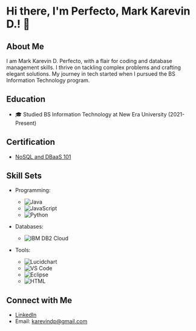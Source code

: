 # Hi there, I'm Perfecto, Mark Karevin D.! 👋

## About Me

I am Mark Karevin D. Perfecto, with a flair for coding and database management skills. I thrive on tackling complex problems and crafting elegant solutions. My journey in tech started when I pursued the BS Information Technology program.

## Education

- 🎓 Studied BS Information Technology at New Era University (2021-Present)

## Certification

- [NoSQL and DBaaS 101](https://courses.cognitiveclass.ai/certificates/c06b005ce8f547f9882e3335b19e60cb) 

## Skill Sets

- Programming: 
  - ![Java](https://img.shields.io/badge/-Java-007396?style=for-the-badge&logo=java&logoColor=white)
  - ![JavaScript](https://img.shields.io/badge/-JavaScript-F7DF1E?style=for-the-badge&logo=javascript&logoColor=black)
  - ![Python](https://img.shields.io/badge/-Python-3776AB?style=for-the-badge&logo=python&logoColor=white)
  
- Databases:
  - ![IBM DB2 Cloud](https://img.shields.io/badge/-IBM%20DB2%20Cloud-054ADA?style=for-the-badge&logo=ibm&logoColor=white)
  
- Tools:
  - ![Lucidchart](https://img.shields.io/badge/-Lucidchart-F2F2F2?style=for-the-badge&logo=lucidchart&logoColor=0D5FFF)
  - ![VS Code](https://img.shields.io/badge/-VS%20Code-007ACC?style=for-the-badge&logo=visualstudiocode&logoColor=white)
  - ![Eclipse](https://img.shields.io/badge/-Eclipse-2C2255?style=for-the-badge&logo=eclipse&logoColor=white)
  - ![HTML](https://img.shields.io/badge/-HTML-E34F26?style=for-the-badge&logo=html5&logoColor=white)

## Connect with Me

- [LinkedIn](www.linkedin.com/in/mark-perfecto-a926a1308)
- Email: karevindp@gmail.com

